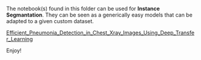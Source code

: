 The notebook(s) found in this folder can be used for **Instance Segmantation**. They can be seen as a generically easy models that can be adapted to a given custom dataset.

[Efficient_Pneumonia_Detection_in_Chest_Xray_Images_Using_Deep_Transfer_Learning](Efficient_Pneumonia_Detection_in_Chest_Xray_Images_Using_Deep_Transfer_Learning)

Enjoy!
